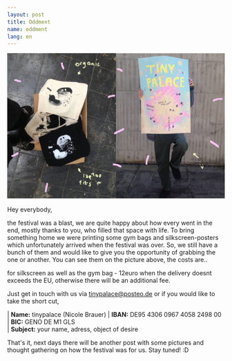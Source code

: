 ```yaml
---
layout: post
title: Oddment
name: oddment
lang: en
---
```


![](/assets/img//IMG_0079.png)

Hey everybody,

the festival was a blast, we are quite happy about how every went in the end, mostly thanks to you, who filled that space with life.
To bring something home we were printing some gym bags and silkscreen-posters which unfortunately arrived when the festival was over.
So, we still have a bunch of them and would like to give you the opportunity of grabbing the one or another.
You can see them on the picture above, the costs are..

for silkscreen as well as the gym bag - 12euro when the delivery doesnt exceeds the EU, otherwise there will be an additional fee.

Just get in touch with us via tinypalace@posteo.de or if you would like to take the short cut, 

| **Name:** tinypalace (Nicole Brauer)
| **IBAN:** DE95 4306 0967 4058 2498 00  
| **BIC:** GENO DE M1 GLS  
| **Subject:** your name, adress, object of desire

That's it, next days there will be another post with some pictures and thought gathering on how the festival was for us.
Stay tuned! :D

